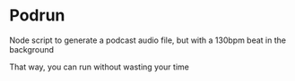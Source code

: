# Podrun

Node script to generate a podcast audio file, but with a 130bpm beat in the background

That way, you can run without wasting your time
